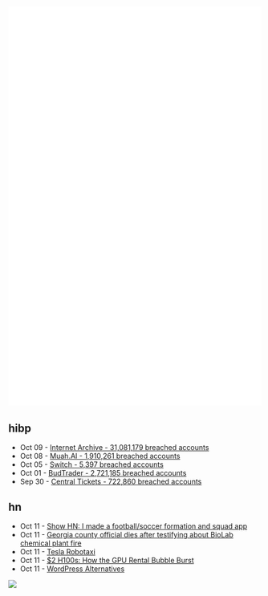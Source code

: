 ![Metrics](https://raw.githubusercontent.com/phixion/phixion/master/metrics.svg)

## hibp

<!--
for https://github.com/phixion/phixion/blob/main/.github/workflows/feeds.yml
-->
<!--START_SECTION:haveibeenpwnd-->
- Oct 09 - [Internet Archive - 31,081,179 breached accounts](https://haveibeenpwned.com/PwnedWebsites#InternetArchive)
- Oct 08 - [Muah.AI - 1,910,261 breached accounts](https://haveibeenpwned.com/PwnedWebsites#Muah)
- Oct 05 - [Switch - 5,397 breached accounts](https://haveibeenpwned.com/PwnedWebsites#Switch)
- Oct 01 - [BudTrader - 2,721,185 breached accounts](https://haveibeenpwned.com/PwnedWebsites#BudTrader)
- Sep 30 - [Central Tickets - 722,860 breached accounts](https://haveibeenpwned.com/PwnedWebsites#CentralTickets)
<!--END_SECTION:haveibeenpwnd-->

## hn

<!--
for https://github.com/phixion/phixion/blob/main/.github/workflows/feeds.yml
-->
<!--START_SECTION:hn-->
- Oct 11 - [Show HN: I made a football/soccer formation and squad app](https://apps.apple.com/au/app/football-formation/id6683308607)
- Oct 11 - [Georgia county official dies after testifying about BioLab chemical plant fire](https://www.wabe.org/georgia-county-official-dies-after-testifying-about-conyers-biolab-chemical-plant-fire/)
- Oct 11 - [Tesla Robotaxi](https://www.tesla.com/we-robot)
- Oct 11 - [$2 H100s: How the GPU Rental Bubble Burst](https://www.latent.space/p/gpu-bubble)
- Oct 11 - [WordPress Alternatives](https://darn.es/wordpress-alternatives/)
<!--END_SECTION:hn-->

<!--
for https://yhype.me
-->
![](https://hit.yhype.me/github/profile?user_id=13013670)
